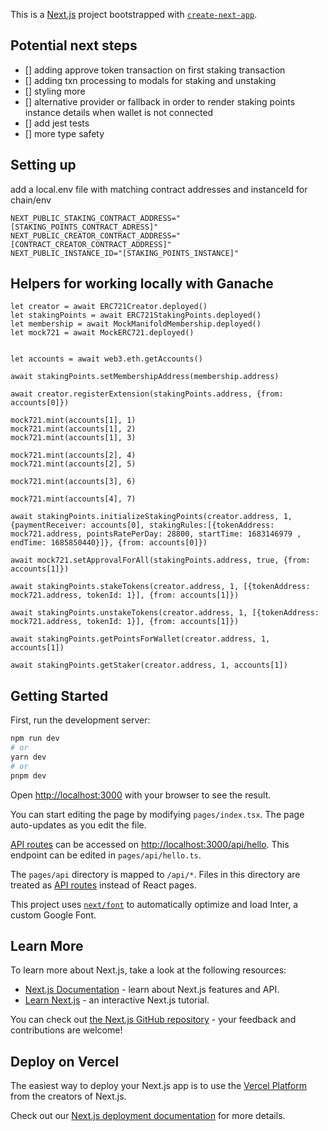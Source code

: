 This is a [Next.js](https://nextjs.org/) project bootstrapped with [`create-next-app`](https://github.com/vercel/next.js/tree/canary/packages/create-next-app).

## Potential next steps
- [] adding approve token transaction on first staking transaction
- [] adding txn processing to modals for staking and unstaking
- [] styling more
- [] alternative provider or fallback in order to render staking points instance details when wallet is not connected
- [] add jest tests
- [] more type safety

## Setting up
add a local.env file with matching contract addresses and instanceId for chain/env
```
NEXT_PUBLIC_STAKING_CONTRACT_ADDRESS="[STAKING_POINTS_CONTRACT_ADRESS]"
NEXT_PUBLIC_CREATOR_CONTRACT_ADDRESS="[CONTRACT_CREATOR_CONTRACT_ADDRESS]"
NEXT_PUBLIC_INSTANCE_ID="[STAKING_POINTS_INSTANCE]"
```
## Helpers for working locally with Ganache
```
let creator = await ERC721Creator.deployed()
let stakingPoints = await ERC721StakingPoints.deployed()
let membership = await MockManifoldMembership.deployed()
let mock721 = await MockERC721.deployed()


let accounts = await web3.eth.getAccounts()

await stakingPoints.setMembershipAddress(membership.address)

await creator.registerExtension(stakingPoints.address, {from: accounts[0]})

mock721.mint(accounts[1], 1)
mock721.mint(accounts[1], 2)
mock721.mint(accounts[1], 3)

mock721.mint(accounts[2], 4)
mock721.mint(accounts[2], 5)

mock721.mint(accounts[3], 6)

mock721.mint(accounts[4], 7)

await stakingPoints.initializeStakingPoints(creator.address, 1, {paymentReceiver: accounts[0], stakingRules:[{tokenAddress: mock721.address, pointsRatePerDay: 28800, startTime: 1683146979 , endTime: 1685850440}]}, {from: accounts[0]})

await mock721.setApprovalForAll(stakingPoints.address, true, {from: accounts[1]})

await stakingPoints.stakeTokens(creator.address, 1, [{tokenAddress: mock721.address, tokenId: 1}], {from: accounts[1]})

await stakingPoints.unstakeTokens(creator.address, 1, [{tokenAddress: mock721.address, tokenId: 1}], {from: accounts[1]})

await stakingPoints.getPointsForWallet(creator.address, 1, accounts[1])

await stakingPoints.getStaker(creator.address, 1, accounts[1])
```

## Getting Started

First, run the development server:

```bash
npm run dev
# or
yarn dev
# or
pnpm dev
```

Open [http://localhost:3000](http://localhost:3000) with your browser to see the result.

You can start editing the page by modifying `pages/index.tsx`. The page auto-updates as you edit the file.

[API routes](https://nextjs.org/docs/api-routes/introduction) can be accessed on [http://localhost:3000/api/hello](http://localhost:3000/api/hello). This endpoint can be edited in `pages/api/hello.ts`.

The `pages/api` directory is mapped to `/api/*`. Files in this directory are treated as [API routes](https://nextjs.org/docs/api-routes/introduction) instead of React pages.

This project uses [`next/font`](https://nextjs.org/docs/basic-features/font-optimization) to automatically optimize and load Inter, a custom Google Font.

## Learn More

To learn more about Next.js, take a look at the following resources:

- [Next.js Documentation](https://nextjs.org/docs) - learn about Next.js features and API.
- [Learn Next.js](https://nextjs.org/learn) - an interactive Next.js tutorial.

You can check out [the Next.js GitHub repository](https://github.com/vercel/next.js/) - your feedback and contributions are welcome!

## Deploy on Vercel

The easiest way to deploy your Next.js app is to use the [Vercel Platform](https://vercel.com/new?utm_medium=default-template&filter=next.js&utm_source=create-next-app&utm_campaign=create-next-app-readme) from the creators of Next.js.

Check out our [Next.js deployment documentation](https://nextjs.org/docs/deployment) for more details.
